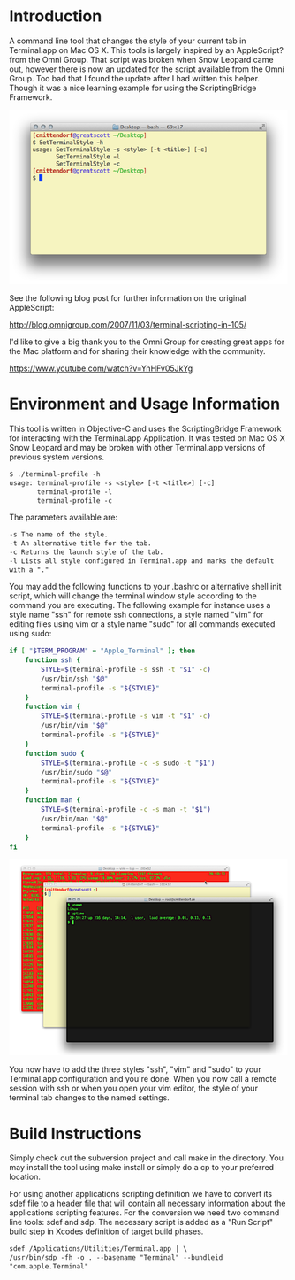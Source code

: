 Introduction
============

A command line tool that changes the style of your current tab in Terminal.app on Mac OS X. This tools is largely inspired by an AppleScript? from the Omni Group. That script was broken when Snow Leopard came out, however there is now an updated for the script available from the Omni Group. Too bad that I found the update after I had written this helper. Though it was a nice learning example for using the ScriptingBridge Framework.

![terminal-profile ScreenShot](TerminalScreenShot1.png "Terminal.app running terminal-profile")

See the following blog post for further information on the original AppleScript:

http://blog.omnigroup.com/2007/11/03/terminal-scripting-in-105/

I'd like to give a big thank you to the Omni Group for creating great apps for the Mac platform and for sharing their knowledge with the community.

https://www.youtube.com/watch?v=YnHFv05JkYg


Environment and Usage Information
=================================

This tool is written in Objective-C and uses the ScriptingBridge Framework for interacting with the Terminal.app Application. It was tested on Mac OS X Snow Leopard and may be broken with other Terminal.app versions of previous system versions.

    $ ./terminal-profile -h
    usage: terminal-profile -s <style> [-t <title>] [-c]
           terminal-profile -l
           terminal-profile -c

The parameters available are:

    -s The name of the style.
    -t An alternative title for the tab.
    -c Returns the launch style of the tab.
    -l Lists all style configured in Terminal.app and marks the default with a "."

You may add the following functions to your .bashrc or alternative shell init script, which will change the terminal window style according to the command you are executing. The following example for instance uses a style name "ssh" for remote ssh connections, a style named "vim" for editing files using vim or a style name "sudo" for all commands executed using sudo:

```bash
if [ "$TERM_PROGRAM" = "Apple_Terminal" ]; then
    function ssh {
        STYLE=$(terminal-profile -s ssh -t "$1" -c)
        /usr/bin/ssh "$@"
        terminal-profile -s "${STYLE}" 
    }
    function vim {
        STYLE=$(terminal-profile -s vim -t "$1" -c)
        /usr/bin/vim "$@"
        terminal-profile -s "${STYLE}"
    }
    function sudo {
        STYLE=$(terminal-profile -c -s sudo -t "$1")
        /usr/bin/sudo "$@"
        terminal-profile -s "${STYLE}" 
    }
    function man {
        STYLE=$(terminal-profile -c -s man -t "$1")
        /usr/bin/man "$@"
        terminal-profile -s "${STYLE}" 
    }
fi
```

![terminal-profile ScreenShot](TerminalScreenShot2.png "Terminal.app using different styles for different tasks")

You now have to add the three styles "ssh", "vim" and "sudo" to your Terminal.app configuration and you're done. When you now call a remote session with ssh or when you open your vim editor, the style of your terminal tab changes to the named settings.

Build Instructions
==================

Simply check out the subversion project and call make in the directory. You may install the tool using make install or simply do a cp to your preferred location.

For using another applications scripting definition we have to convert its sdef file to a header file that will contain all necessary information about the applications scripting features. For the conversion we need two command line tools: sdef and sdp. The necessary script is added as a "Run Script" build step in Xcodes definition of target build phases.

    sdef /Applications/Utilities/Terminal.app | \
    /usr/bin/sdp -fh -o . --basename "Terminal" --bundleid "com.apple.Terminal"
